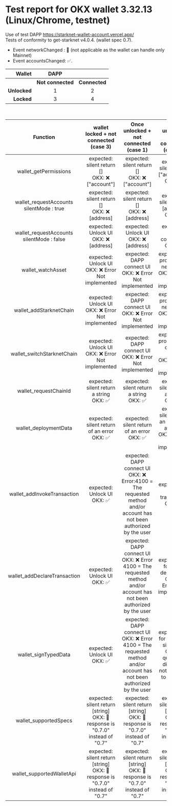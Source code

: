 # Test report for OKX wallet 3.32.13 (Linux/Chrome, testnet)

Use of test DAPP https://starknet-wallet-account.vercel.app/  
Tests of conformity to get-starknet v4.0.4. (wallet spec 0.7).

- Event networkChanged : 🔶 (not applicable as the wallet can handle only Mainnet)
- Event accountsChanged: ✅.

Wallet |DAPP ||
|---:|:---:|:--:|
||**Not connected**|**Connected**|
|**Unlocked**|1|2|
|**Locked**|3|4|
<br>

| Function  |  wallet locked + not connected <br> (case 3) | Once unlocked + not connected <br> (case 1) |Once unlocked and connected <br> (case 2) | Connected + Wallet locked <br> (case 4)|
| :--------------------------------------------: | :------------------------------------------------: | :------------------------------------------------: | :---------------------------------: |:--:|
|wallet_getPermissions|expected: silent return []<br>OKX: ❌ ["account"] | expected: silent return []<br>OKX: ❌ ["account"] |expected: silent return ["accounts"] <br>OKX: ✅|expected: silent return []<br>OKX: ❌ ["account"] |
|wallet_requestAccounts <br> silentMode : true | expected: silent return []<br>OKX: ❌ [address] |expected: silent return []<br>OKX: ❌ [address] |expected: silent return [address]<br>OKX: ✅ | expected: silent return []<br>OKX: ❌ [address] 
| wallet_requestAccounts <br> silentMode : false |  expected: Unlock UI<br>OKX: ❌ [address] |expected: Unlock UI<br>OKX: ❌ [address] | expected: DAPP connect UI<br>OKX: ✅ | expected: Unlock UI<br>OKX: ❌ [address] |
|wallet_watchAsset|expected: Unlock UI<br>OKX: ❌ Error Not implemented|expected: DAPP connect UI<br>OKX: ❌ Error Not implemented|expected: UI proposing a new token<br>OKX: ❌ Error Not implemented| expected: Unlock UI<br>OKX: ❌ Error Not implemented|
|wallet_addStarknetChain| expected: Unlock UI<br>OKX: ❌ Error Not implemented| expected: DAPP connect UI<br>OKX: ❌ Error Not implemented| expected: UI proposing a new chain<br>OKX: ❌ Error Not implemented|expected: Unlock UI<br>OKX: ❌ Error Not implemented|
|wallet_switchStarknetChain| expected: Unlock UI<br>OKX: ❌ Error Not implemented| expected: DAPP connect UI<br>OKX: ❌ Error Not implemented| expected: UI proposing to change chain<br>OKX: ❌ Error Not implemented| expected: Unlock UI<br>OKX: ❌ Error Not implemented|
|wallet_requestChainId| expected: silent return a string<br>OKX: ✅|   expected: silent return a string<br>OKX: ✅| expected: silent return a string<br>OKX: ✅  |expected: silent return a string<br>OKX: ✅ |
|wallet_deploymentData|  expected: silent return of an error<br>OKX: ✅| expected: silent return of an error<br>OKX: ✅| expected: silent return an object or an error<br>OKX: ❌ Error Not implemented | expected: silent return of an error<br>OKX: ✅|
|wallet_addInvokeTransaction| expected: Unlock UI<br>OKX: ✅ | expected: DAPP connect UI<br>OKX: ❌ Error:4100 = The requested method and/or account has not been authorized by the user| expected: UI for transaction<br>OKX: ✅ | expected: Unlock UI<br>OKX: ✅ |
|wallet_addDeclareTransaction| expected: Unlock UI<br>OKX: ✅ | expected: DAPP connect UI<br>OKX: ❌ Error 4100 = The requested method and/or account has not been authorized by the user| expected: UI for class declaration<br>OKX: ❌ Error: Not implemented| expected: Unlock UI<br>OKX: ✅ |
|wallet_signTypedData| expected: Unlock UI<br>OKX: ✅ | expected: DAPP connect UI<br>OKX: ❌ Error 4100 = The requested method and/or account has not been authorized by the user| expected: UI for message signature<br>OKX: 🔶 quality of display is not conform to EIP 712 | expected: Unlock UI<br>OKX: ✅ |
|wallet_supportedSpecs|  expected: silent return [string]<br>OKX: 🔶 response is "0.7.0" instead of "0.7"|  expected: silent return [string]<br>OKX: 🔶 response is "0.7.0" instead of "0.7"|expected: silent return [string]<br>OKX: 🔶 response is "0.7.0" instead of "0.7"| expected: silent return [string]<br>OKX: 🔶 response is "0.7.0" instead of "0.7"|
|wallet_supportedWalletApi|expected: silent return [string]<br>OKX: 🔶 response is "0.7.0" instead of "0.7" |  expected: silent return [string]<br>OKX: 🔶 response is "0.7.0" instead of "0.7"|expected: silent return [string] <br>OKX: 🔶 response is "0.7.0" instead of "0.7"| expected: silent return [string]<br>OKX: 🔶 response is "0.7.0" instead of "0.7"|

